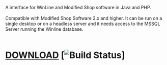 A interface for WinLine and Modified Shop software in Java and PHP.<br><br>Compatible with Modified Shop Software 2.x and higher. It can be run on a single desktop or on a headless server and it needs access to the MSSQL Server running the Winline database.<br><br>
# [DOWNLOAD](https://jenkins.berndivader.org/jenkins/job/Biene%20-%20Winline2ModifiedShop/) [![Build Status](https://jenkins.berndivader.org/jenkins/job/Biene%20-%20Winline2ModifiedShop/badge/icon)] <br>